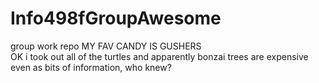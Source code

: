 # Info498fGroupAwesome
group work repo
MY FAV CANDY IS GUSHERS
<br>
OK i took out all of the turtles and apparently bonzai trees are expensive even as bits of information, who knew? 
